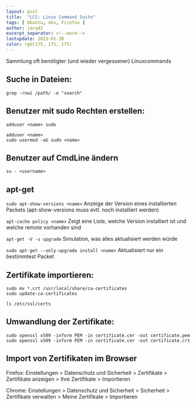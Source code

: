 ```yaml
---
layout: post
title:  "LCS: Linux Command Suite"
tags: [ Ubuntu, dev, Firefox ]
author: jacq42
excerpt_separator: <!--more-->
lastupdate: 2023-01-30
color: rgb(175, 175, 175)
---
```


Sammlung oft benötigter (und wieder vergessener) Linuxcommands

<!--more-->

## Suche in Dateien:

```
grep -rnwi /path/ -e "search"
```

## Benutzer mit sudo Rechten erstellen:

```
adduser <name> sudo
```
```
adduser <name>
sudo usermod -aG sudo <name>
```

## Benutzer auf CmdLine ändern

```
su - <username>
```

## apt-get

`sudo apt-show-versions <name>` Anzeige der Version eines installierten Packets (apt-show-versions muss evtl. noch installiert werden)

`apt-cache policy <name>` Zeigt eine Liste, welche Version installiert ist und welche remote vorhanden sind

`apt-get -V -s upgrade` Simulation, was alles aktualisiert werden würde

`sudo apt-get --only-upgrade install <name>` Aktualisiert nur ein bestimmtest Packet


## Zertifikate importieren:

```
sudo mv *.crt /usr/local/share/ca-certificates
sudo update-ca-certificates

ls /etc/ssl/certs
```

## Umwandlung der Zertifikate:

```
sudo openssl x509 -inform PEM -in certificate.cer -out certificate.pem
sudo openssl x509 -inform PEM -in certificate.cer -out certificate.crt
```

## Import von Zertifikaten im Browser

Firefox:
Einstellungen > Datenschutz und Sicherheit > Zertifikate > Zertifikate anzeigen > Ihre Zertifikate > Importieren

Chrome:
Einstellungen > Datenschutz und Sicherheit > Sicherheit > Zertifikate verwalten > Meine Zertifikate > Importieren